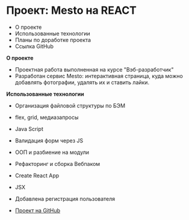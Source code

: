 # Проект: Mesto на REACT

* О проекте
* Использованные технологии
* Планы по доработке проекта
* Ссылка GitHub

**О проекте**

* Проектная работа выполненная на курсе "Вэб-разработчик"
* Разработан сервис Mesto: интерактивная страница, куда можно добавлять фотографии, удалять их и ставить лайки.

**Использованные технологии**

* Организация файловой структуры по БЭМ
* flex, grid, медиазапросы
* Java Script
* Валидация форм через JS
* ООП и разбиение на модули
* Рефакторинг и сборка Вебпаком
* Create React App
* JSX

* Добавлена регистрация пользователя

* [Проект на GitHub](https://github.com/anti1hero1/react-mesto-auth)
